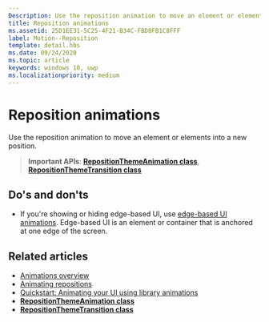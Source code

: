 ```yaml
---
Description: Use the reposition animation to move an element or elements into a new position.
title: Reposition animations
ms.assetid: 25D1EE31-5C25-4F21-B34C-FBD8FB1C8FFF
label: Motion--Reposition
template: detail.hbs
ms.date: 09/24/2020
ms.topic: article
keywords: windows 10, uwp
ms.localizationpriority: medium
---
```

# Reposition animations



Use the reposition animation to move an element or elements into a new position.

> **Important APIs**: [**RepositionThemeAnimation class**](/uwp/api/Windows.UI.Xaml.Media.Animation.RepositionThemeAnimation), [**RepositionThemeTransition class**](/uwp/api/Windows.UI.Xaml.Media.Animation.RepositionThemeTransition)

## Do's and don'ts


-   If you're showing or hiding edge-based UI, use [edge-based UI animations](motion-edgebased.md). Edge-based UI is an element or container that is anchored at one edge of the screen.


## Related articles

* [Animations overview](./xaml-animation.md)
* [Animating repositions](/previous-versions/windows/apps/jj649434(v=win.10))
* [Quickstart: Animating your UI using library animations](/previous-versions/windows/apps/hh452703(v=win.10))
* [**RepositionThemeAnimation class**](/uwp/api/Windows.UI.Xaml.Media.Animation.RepositionThemeAnimation)
* [**RepositionThemeTransition class**](/uwp/api/Windows.UI.Xaml.Media.Animation.RepositionThemeTransition)


 
